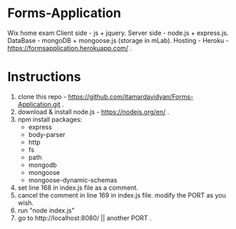 # Forms-Application
Wix home exam
Client side - js + jquery.
Server side - node.js + express.js.
DataBase - mongoDB + mongoose.js (storage in mLab).
Hosting - Heroku - https://formsapplication.herokuapp.com/ .

# Instructions
 1. clone this repo - https://github.com/itamardavidyan/Forms-Application.git .
 2. download & install node.js - https://nodejs.org/en/ .
 3. npm install packages:
    * express
    * body-parser
    * http
    * fs
    * path
    * mongodb
    * mongoose
    * mongoose-dynamic-schemas
 4. set line 168 in index.js file as a comment.
 5. cancel the comment in line 169 in index.js file. modify the PORT as you wish.
 6. run "node index.js"
 7. go to http://localhost:8080/ || another PORT .
